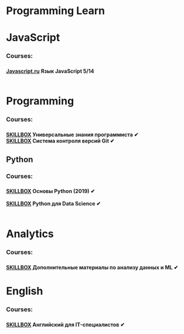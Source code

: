 # Programming Learn
# JavaScript
<h3>Courses:<h3>
<h4><a href="https://learn.javascript.ru/">Javascript.ru</a> Язык JavaScript 5/14 <br/>  <br/>
<h1> Programming </h1>
<h3>Courses:<h3>
 <h4> <a href="https://go.skillbox.ru/profession/profession-data-scientist/universalnye-znaniya-programmista">SKILLBOX</a> Универсальные знания программиста ✔ <br/>
 <a href="https://go.skillbox.ru/profession/profession-data-scientist/system-version-control-git">SKILLBOX</a> Система контроля версий Git ✔
    </h4>

<h2> Python </h2>

<h3>Courses:<h3>
<h4><a href="https://go.skillbox.ru/education/course/ptyhon-basics-2019">SKILLBOX</a> Основы Python (2019) ✔ <br/>  <br/>
 <a href="https://go.skillbox.ru/education/course/python-for-data-science">SKILLBOX</a> Python для Data Science ✔<br/><br/>
 

 </h4>
 
 <h1> Analytics </h1>
<h3>Courses:<h3>
 <h4><a href="https://go.skillbox.ru/profession/profession-data-scientist/ds-dop-materials">SKILLBOX</a> Дополнительные материалы по анализу данных и ML ✔
 <h1> English </h1>
<h3>Courses:<h3>
 
 
<h4><a href="https://go.skillbox.ru/profession/profession-data-scientist/englishforit">SKILLBOX</a> Английский для IT-специалистов ✔ <br/>  <br/>
 
